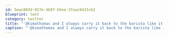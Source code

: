 ```yaml
---
id: 5eac803d-927e-4b97-b5ee-3faac6415cb2
blueprint: text
category: twitter
title: "'@kimathomas and I always carry it back to the barista like it's biohazardous material."
caption: "'@kimathomas and I always carry it back to the barista like it's biohazardous material."
---
```


